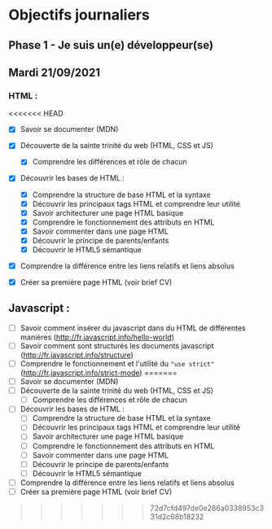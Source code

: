 # Objectifs journaliers

## Phase 1 - Je suis un(e) développeur(se)

## Mardi 21/09/2021

### HTML :

<<<<<<< HEAD
* [x] Savoir se documenter (MDN)
* [x] Découverte de la sainte trinité du web (HTML, CSS et JS)
  * [x] Comprendre les différences et rôle de chacun
* [x] Découvrir les bases de HTML :
  * [x] Comprendre la structure de base HTML et la syntaxe
  * [x] Découvrir les principaux tags HTML et comprendre leur utilité
  * [x] Savoir architecturer une page HTML basique
  * [x] Comprendre le fonctionnement des attributs en HTML
  * [x] Savoir commenter dans une page HTML
  * [x] Découvrir le principe de parents/enfants
  * [x] Découvrir le HTML5 sémantique
* [x] Comprendre la différence entre les liens relatifs et liens absolus
* [x] Créer sa première page HTML (voir brief CV)


## Javascript : 

  * [ ] Savoir comment insérer du javascript dans du HTML de différentes manières (http://fr.javascript.info/hello-world)
  * [ ] Savoir comment sont structurés les documents javascript (http://fr.javascript.info/structure)
  * [ ] Comprendre le fonctionnement et l'utilité du `"use strict"` (http://fr.javascript.info/strict-mode)
=======
* [ ] Savoir se documenter (MDN)
* [ ] Découverte de la sainte trinité du web (HTML, CSS et JS)
  * [ ] Comprendre les différences et rôle de chacun
* [ ] Découvrir les bases de HTML :
  * [ ] Comprendre la structure de base HTML et la syntaxe
  * [ ] Découvrir les principaux tags HTML et comprendre leur utilité
  * [ ] Savoir architecturer une page HTML basique
  * [ ] Comprendre le fonctionnement des attributs en HTML
  * [ ] Savoir commenter dans une page HTML
  * [ ] Découvrir le principe de parents/enfants
  * [ ] Découvrir le HTML5 sémantique
* [ ] Comprendre la différence entre les liens relatifs et liens absolus
* [ ] Créer sa première page HTML (voir brief CV)
>>>>>>> 72d7cfd497de0e286a0338953c331d2c68b18232
